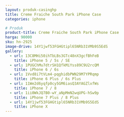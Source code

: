 ```yaml
---
layout: produk-casinghp
title: Creme Fraiche South Park iPhone Case
categories: iphone

# Produk
product-title: Creme Fraiche South Park iPhone Case
harga: 90000
sku: hn-2925
image-drive: 14Y1jwf53FGHGtipl65NRb31VMb9S5EdS
gallery:
  - url: 13C8MHi50ihTbLBs3GTc48nX3gcfBhFeB
    title: iPhone 5 / 5s / SE
  - url: 1PUGChMu7dtrSH1QfkMiYss89C9U2rcQM
    title: iPhone 6 / 6s
  - url: 1Vvd8i7tVLm4-pqghidbPWN29M7YPRqmp
    title: iPhone 6 Plus / 6s Plus
  - url: 11We2d6yqfp0cy5GM6iasQ3AYAGZlxfWs
    title: iPhone 7 / 8
  - url: 1ii0WkJQ7B0-wY_aNpMmN2wqUPG-hSw9p
    title: iPhone 7 Plus / 8 Plus
  - url: 14Y1jwf53FGHGtipl65NRb31VMb9S5EdS
    title: iPhone X
---
```

